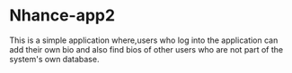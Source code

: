 # Nhance-app2

This is a simple application where,users who log into the application can add their own bio and also 
find bios of other users who are not part of the system's own database.
